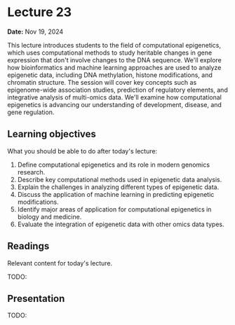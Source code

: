 # Lecture 23

**Date:** Nov 19, 2024

This lecture introduces students to the field of computational epigenetics, which uses computational methods to study heritable changes in gene expression that don't involve changes to the DNA sequence. We'll explore how bioinformatics and machine learning approaches are used to analyze epigenetic data, including DNA methylation, histone modifications, and chromatin structure. The session will cover key concepts such as epigenome-wide association studies, prediction of regulatory elements, and integrative analysis of multi-omics data. We'll examine how computational epigenetics is advancing our understanding of development, disease, and gene regulation.

## Learning objectives

What you should be able to do after today's lecture:

1.  Define computational epigenetics and its role in modern genomics research.
2.  Describe key computational methods used in epigenetic data analysis.
3.  Explain the challenges in analyzing different types of epigenetic data.
4.  Discuss the application of machine learning in predicting epigenetic modifications.
5.  Identify major areas of application for computational epigenetics in biology and medicine.
6.  Evaluate the integration of epigenetic data with other omics data types.

## Readings

Relevant content for today's lecture.

TODO:

## Presentation

TODO:
